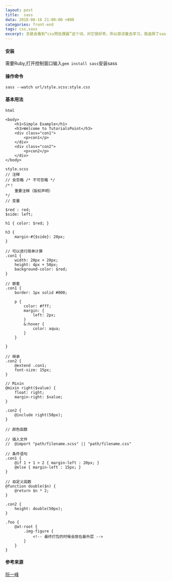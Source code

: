 ```yaml
---
layout: post
title:  sass
data: 2018-06-16 21:00:00 +800
categories: front-end
tags: css,sass
excerpt: 总是会看到“css预处理器”这个词，对它很好奇，所以尝试着去学习，我选择了sass,看看它到底有什么优劣处
---
```


#### 安装
需要Ruby,打开控制窗口输入<code>gem install sass</code>安装sass

#### 操作命令
<code>sass --watch url/style.scss:style.css</code>

#### 基本用法
```
html

<body>
    <h1>Simple Example</h1>
    <h3>Welcome to TutorialsPoint</h3>
    <div class="con1">
        <p>con1</p>
    </div>
    <div class="con2">
        <p>con2</p>
    </div>
</body>

style.scss
// 注释 
// 会忽略 /* 不可忽略 */
/*！
    重要注释（版权声明）
*/
// 变量

$red : red;
$side: left;

h1 { color: $red; }

h3 {
    margin-#{$side}: 20px;
}

// 可以进行简单计算 
.con1 {
    width: 20px + 20px;
    height: 4px + 50px;
    background-color: $red;
}

// 嵌套
.con1 {
    border: 1px solid #000;
    
    p {
        color: #fff;
        margin: {
            left: 2px;
        }
        &:hover {
            color: aqua;
        }
    }

}

// 继承
.con2 {
    @extend .con1;
    font-size: 15px;
}

// Mixin
@mixin right($value) {
    float: right;
    margin-right: $value;
}

.con2 {
    @include right(50px);
}

// 颜色函数

// 插入文件
//  @import "path/filename.scss" || "path/filename.css"

// 条件语句
.con1 {
    @if 1 + 1 > 2 { margin-left : 20px; }
    @else { margin-left : 15px; }
}

// 自定义函数
@function double($n) {
    @return $n * 2;
}

.con2 {
    height: double(50px);
}

.foo {
    @at-root {
        .img-figure {
            <!-- 最终打包的时候会放在最外层 -->
        }
    }
}
```

#### 参考来源
<a href="http://www.ruanyifeng.com/blog/2012/06/sass.html">阮一峰</a>
